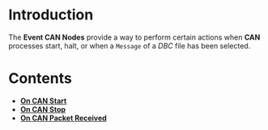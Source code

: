 
# Introduction

The **Event CAN Nodes** provide a way to perform certain actions when **CAN** processes start, halt, or when a `Message` of a *DBC* file has been selected. 

# Contents

* [**On CAN Start**](oncanstart.md)
* [**On CAN Stop**](oncanstop.md)
* [**On CAN Packet Received**](oncanpacketreceived.md)